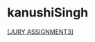 # kanushiSingh

[[JURY ASSIGNMENT3]](https://nift-web-design-delhi.github.io/kanushiSingh/Assignment3)
